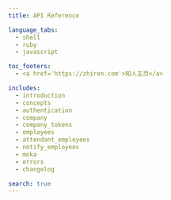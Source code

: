 ```yaml
---
title: API Reference

language_tabs:
  - shell
  - ruby
  - javascript

toc_footers:
  - <a href='https://zhiren.com'>知人主页</a>

includes:
  - introduction
  - concepts
  - authentication
  - company
  - company_tokens
  - employees
  - attendant_employees
  - notify_employees
  - moka
  - errors
  - changelog

search: true
---
```

